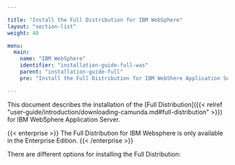 ```yaml
---

title: "Install the Full Distribution for IBM WebSphere"
layout: "section-list"
weight: 40

menu:
  main:
    name: "IBM WebSphere"
    identifier: "installation-guide-full-was"
    parent: "installation-guide-full"
    pre: "Install the Full Distribution for IBM WebShere Application Server."

---
```


This document describes the installation of the [Full Distribution]({{< relref "user-guide/introduction/downloading-camunda.md#full-distribution" >}}) for IBM WebSphere Application Server.

{{< enterprise >}}
The Full Distribution for IBM Websphere is only available in the Enterprise Edition.
{{< /enterprise >}}

There are different options for installing the Full Distribution:
